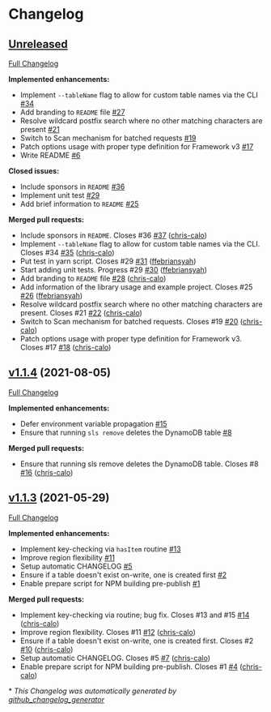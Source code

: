 # Changelog

## [Unreleased](https://github.com/vulcancreative/serverless-storage/tree/HEAD)

[Full Changelog](https://github.com/vulcancreative/serverless-storage/compare/v1.1.4...HEAD)

**Implemented enhancements:**

- Implement `--tableName` flag to allow for custom table names via the CLI [\#34](https://github.com/vulcancreative/serverless-storage/issues/34)
- Add branding to `README` file [\#27](https://github.com/vulcancreative/serverless-storage/issues/27)
- Resolve wildcard postfix search where no other matching characters are present [\#21](https://github.com/vulcancreative/serverless-storage/issues/21)
- Switch to Scan mechanism for batched requests [\#19](https://github.com/vulcancreative/serverless-storage/issues/19)
- Patch options usage with proper type definition for Framework v3 [\#17](https://github.com/vulcancreative/serverless-storage/issues/17)
- Write README [\#6](https://github.com/vulcancreative/serverless-storage/issues/6)

**Closed issues:**

- Include sponsors in `README` [\#36](https://github.com/vulcancreative/serverless-storage/issues/36)
- Implement unit test [\#29](https://github.com/vulcancreative/serverless-storage/issues/29)
- Add brief information to `README` [\#25](https://github.com/vulcancreative/serverless-storage/issues/25)

**Merged pull requests:**

- Include sponsors in `README`. Closes \#36 [\#37](https://github.com/vulcancreative/serverless-storage/pull/37) ([chris-calo](https://github.com/chris-calo))
- Implement `--tableName` flag to allow for custom table names via the CLI. Closes \#34 [\#35](https://github.com/vulcancreative/serverless-storage/pull/35) ([chris-calo](https://github.com/chris-calo))
- Put test in yarn script. Closes \#29 [\#31](https://github.com/vulcancreative/serverless-storage/pull/31) ([ffebriansyah](https://github.com/ffebriansyah))
- Start adding unit tests. Progress \#29 [\#30](https://github.com/vulcancreative/serverless-storage/pull/30) ([ffebriansyah](https://github.com/ffebriansyah))
- Add branding to `README` file [\#28](https://github.com/vulcancreative/serverless-storage/pull/28) ([chris-calo](https://github.com/chris-calo))
- Add information of the library usage and example project. Closes \#25 [\#26](https://github.com/vulcancreative/serverless-storage/pull/26) ([ffebriansyah](https://github.com/ffebriansyah))
- Resolve wildcard postfix search where no other matching characters are present. Closes \#21 [\#22](https://github.com/vulcancreative/serverless-storage/pull/22) ([chris-calo](https://github.com/chris-calo))
- Switch to Scan mechanism for batched requests. Closes \#19 [\#20](https://github.com/vulcancreative/serverless-storage/pull/20) ([chris-calo](https://github.com/chris-calo))
- Patch options usage with proper type definition for Framework v3. Closes \#17 [\#18](https://github.com/vulcancreative/serverless-storage/pull/18) ([chris-calo](https://github.com/chris-calo))

## [v1.1.4](https://github.com/vulcancreative/serverless-storage/tree/v1.1.4) (2021-08-05)

[Full Changelog](https://github.com/vulcancreative/serverless-storage/compare/v1.1.3...v1.1.4)

**Implemented enhancements:**

- Defer environment variable propagation [\#15](https://github.com/vulcancreative/serverless-storage/issues/15)
- Ensure that running `sls remove` deletes the DynamoDB table [\#8](https://github.com/vulcancreative/serverless-storage/issues/8)

**Merged pull requests:**

- Ensure that running sls remove deletes the DynamoDB table. Closes \#8 [\#16](https://github.com/vulcancreative/serverless-storage/pull/16) ([chris-calo](https://github.com/chris-calo))

## [v1.1.3](https://github.com/vulcancreative/serverless-storage/tree/v1.1.3) (2021-05-29)

[Full Changelog](https://github.com/vulcancreative/serverless-storage/compare/628c28146222aa07cc32a9a6179bf13686942656...v1.1.3)

**Implemented enhancements:**

- Implement key-checking via `hasItem` routine [\#13](https://github.com/vulcancreative/serverless-storage/issues/13)
- Improve region flexibility [\#11](https://github.com/vulcancreative/serverless-storage/issues/11)
- Setup automatic CHANGELOG [\#5](https://github.com/vulcancreative/serverless-storage/issues/5)
- Ensure if a table doesn't exist on-write, one is created first [\#2](https://github.com/vulcancreative/serverless-storage/issues/2)
- Enable prepare script for NPM building pre-publish [\#1](https://github.com/vulcancreative/serverless-storage/issues/1)

**Merged pull requests:**

- Implement key-checking via routine; bug fix. Closes \#13 and \#15 [\#14](https://github.com/vulcancreative/serverless-storage/pull/14) ([chris-calo](https://github.com/chris-calo))
- Improve region flexibility. Closes \#11 [\#12](https://github.com/vulcancreative/serverless-storage/pull/12) ([chris-calo](https://github.com/chris-calo))
- Ensure if a table doesn't exist on-write, one is created first. Closes \#2 [\#10](https://github.com/vulcancreative/serverless-storage/pull/10) ([chris-calo](https://github.com/chris-calo))
- Setup automatic CHANGELOG. Closes \#5 [\#7](https://github.com/vulcancreative/serverless-storage/pull/7) ([chris-calo](https://github.com/chris-calo))
- Enable prepare script for NPM building pre-publish. Closes \#1 [\#4](https://github.com/vulcancreative/serverless-storage/pull/4) ([chris-calo](https://github.com/chris-calo))



\* *This Changelog was automatically generated by [github_changelog_generator](https://github.com/github-changelog-generator/github-changelog-generator)*
